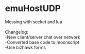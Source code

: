 # emuHostUDP <br/>
Messing with socket and lua <br/>
 <br/>
Changelog: <br/>
-New client/server chat over network <br/>
-Converted base code to moonscript <br/>
-Use bizhawk forms  <br/>
